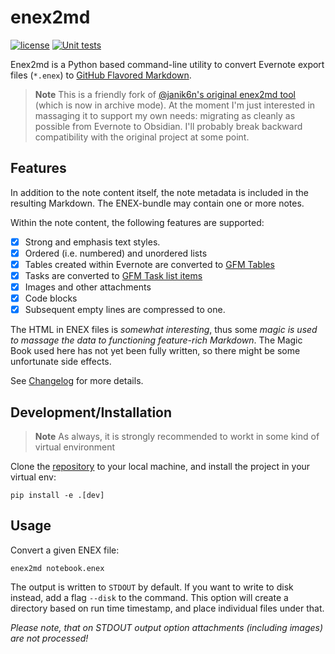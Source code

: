 # enex2md

[![license](https://img.shields.io/github/license/soxofaan/enex2md.svg?style=flat)](https://github.com/soxofaan/enex2md/blob/master/LICENSE)
[![Unit tests](https://github.com/soxofaan/enex2md/actions/workflows/unittest.yml/badge.svg?branch=main)](https://github.com/soxofaan/enex2md/actions/workflows/unittest.yml)


Enex2md is a Python based command-line utility to convert Evernote export files (`*.enex`) to [GitHub Flavored Markdown](https://github.github.com/gfm/).


> **Note**
> This is a friendly fork of [@janik6n's original enex2md tool](https://github.com/janik6n/enex2md) (which is now in archive mode).
> At the moment I'm just interested in massaging it to support my own needs:
> migrating as cleanly as possible from Evernote to Obsidian.
> I'll probably break backward compatibility with the original project at some point.


## Features

In addition to the note content itself, the note metadata is included in the resulting Markdown. The ENEX-bundle may contain one or more notes.

Within the note content, the following features are supported:

- [x] Strong and emphasis text styles.
- [x] Ordered (i.e. numbered) and unordered lists
- [x] Tables created within Evernote are converted to [GFM Tables](https://github.github.com/gfm/#table)
- [x] Tasks are converted to [GFM Task list items](https://github.github.com/gfm/#task-list-item)
- [x] Images and other attachments
- [x] Code blocks
- [x] Subsequent empty lines are compressed to one.

The HTML in ENEX files is *somewhat interesting*, thus some *magic is used to massage the data to functioning feature-rich Markdown*. The Magic Book used here has not yet been fully written, so there might be some unfortunate side effects.

See [Changelog](https://github.com/soxofaan/enex2md/blob/master/CHANGELOG.md) for more details.



## Development/Installation

> **Note**
> As always, it is strongly recommended to workt in some kind of virtual environment

Clone the [repository](https://github.com/soxofaan/enex2md) to your local machine, and install the project in your virtual env:

```shell
pip install -e .[dev]
```

## Usage

Convert a given ENEX file:

```shell
enex2md notebook.enex
```

The output is written to `STDOUT` by default. If you want to write to disk instead, add a flag `--disk` to the command. This option will create a directory based on run time timestamp, and place individual files under that.

*Please note, that on STDOUT output option attachments (including images) are not processed!*
